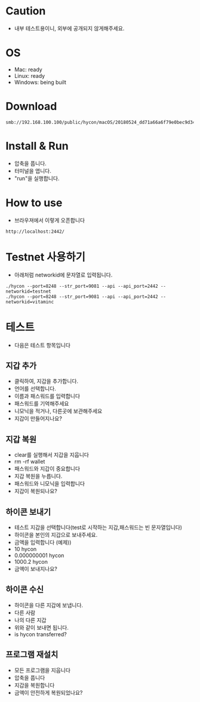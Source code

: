 # Caution
* 내부 테스트용이니, 외부에 공개되지 않게해주세요.

# OS
* Mac: ready
* Linux: ready
* Windows: being built

# Download
```
smb://192.168.100.100/public/hycon/macOS/20180524_dd71a66a6f79e0bec9d34ead4abb70a2.zip
```

# Install & Run
* 압축을 풉니다.
* 터미널을 엽니다.
* "run"을 실행합니다.

# How to use
* 브라우져에서 이렇게 오픈합니다
```
http://localhost:2442/
```

# Testnet  사용하기
* 아래처럼  networkid에 문자열로 입력됩니다.
```
./hycon --port=8248 --str_port=9081 --api --api_port=2442 --networkid=testnet
./hycon --port=8248 --str_port=9081 --api --api_port=2442 --networkid=vitaminc
```

# 테스트
* 다음은 테스트 항목입니다

## 지갑 추가
* 클릭하여, 지갑을 추가합니다.
* 언어를 선택합니다.
* 이름과 패스워드를 입력합니다
* 패스워드를 기억해주세요
* 니모닉을 적거나, 다른곳에 보관해주세요
* 지갑이 만들어지나요?

## 지갑 복원
* clear를 실행해서 지갑을 지웁니다
* rm -rf wallet
* 패스워드와 지갑이 중요합니다
* 지갑 복원을 누릅니다.
* 패스워드와 니모닉을 입력합니다
* 지갑이 복원되나요?

## 하이콘 보내기
* 테스트 지갑을 선택합니다(test로 시작하는 지갑,패스워드는 빈 문자열입니다)
* 하이콘을 본인의 지갑으로 보내주세요.
* 금액을 입력합니다 (예제)) 
* 10 hycon
* 0.000000001 hycon
* 1000.2 hycon
* 금액이 보내지나요?

## 하이콘 수신
* 하이콘을 다른 지갑에 보냅니다.
* 다른 사람 
* 나의 다른 지갑
* 위와 같이 보내면 됩니다.
* is hycon transferred?

## 프로그램 재설치
* 모든 프로그램을 지웁니다
* 압축을 풉니다
* 지갑을 복원합니다
* 금액이 안전하게 복원되었나요?

